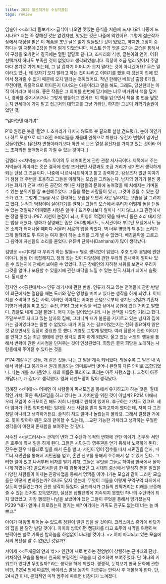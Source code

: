```yaml
---
title: 2022 젊은작가상 수상작품집
tags: review
---
```


임솔아 <<초파리 돌보기>>
  급식이 나오면 맛있는 음식을 처음에 드시나요? 나중에 드시나요? 저는 꼭 정해진 것은 없겠지만, 맛있는 것은 나중에 먹었어요. 그렇게 젊은작가상에서 대상을 받은 이 제품을 초반 글은 읽기 힘들었던 것이 있었고, 하지만, 2장이 숭하다는 말 때문에 2장을 먼저 읽게 되었습니다. 
 텍스트 안과 밖을 오가는 모습을 통해서 이 구성을 오가면서 결국에는 열린 결말로 끝나고, 초파리의 식생, 글쓴이의 언어, 어휘 선택까지 하나도 부족한 것이 없었다고 생각되었습니다.
 직장이 조금 멀리 있어서 주말마다 본가로 가게 되는데, 그 날 갑자기 어머니가 오지 말라는 것이 아니겠어요? 무슨 일이라도 있나, 왜 갑자기 오지 말라고 하는 것이냐라고 이야기를 했을 때 당신이 집에 없어서 챙겨줄 수 없기 때문에 오지 말라는 것이었어요. 작년 한해만 베트남 출장 8개월, 무전여행, 즉흥적으로 어디든지 다녀오는 아들이라고 말을 해도, 그래도, 당신한테는 아직 아기라고 하네요. 좋은 작품은 그 의미를 한번에 담기에는 너무 버거워서 책을 덮거나, 영화를 중지시키거나 그렇게 행동하고 있어요. 이 책을 읽으면서 책을 몇 번을 덮었는지 
연세대에 가지 말고 집근처의 대학교를 그냥 가라던, 하지만 그곳이 과학기술원이었던 것, 

“엄마한텐 애기여”

P10 원영은 붓을 들었다. 초파리가 다치지 않도록 붓 끝으로 살살 건드렸다. 눈이 하얖거나 하트 모양으로 찌그러진 초파리들을 재물대 왼쪽으로 치웠다. 유전자 변형이 일어난 것들이었다. (유전자 변형이라기보다 하얀 색 눈은 열성 유전자를 가지고 있는 것이라 어느 초파리든 혈액형처럼 가질 수 있는 것이다. )  

김멜라 <<저녁놀>>
 섹스 토이의 두 레즈비언에 관한 관찰 서사극이다. 제목에서 주는 저녁놀이 의미라는 것은 결국에 한창 뜨거웠던 사랑과도 조금 거리가 생기면서 생각하게 되는 단상 그 즈음이다. 나중에 나르시시트적이고 짧고 강력하고, 감상조차 없던 이야기가 점점 더 주변을 포용하고 그들을 이해하는 모습을 그려놓는다. 남자의 향기가 물씬 풍기는 화자가 전혀 색다른 공간의 색다른 사람들의 문화에 놓여졌을 때 처해지는 가벼울 수 있는 분위기를 잘 표현해주었다. 그들을 묶는 사람들이 있고, 그것이 있을 수 있는 장소가 있고, 그렇게 그들을 서로 환대하는 모습을 보면서 사뭇 달라지는 모습을 잘 그려지고 있다. 눈점과 먹점이며 살아가기를 원하는 그들의 모습에서 우리가 어떻게 돌을 던질 수 있는 것일까? 어찌됐든 사랑은 얼마나 뜨거우냐보다 얼마나 식지 않느냐 그 관점에서는 정말 좋았다.
P87. 지현이 눈점이 되고, 민영이 먹점이 됐을 때부터 둘은 소리 내지 않는 법을 배웠다. 영화가 상영돼는 좁은 DVD방에서도, 도서관이라 부르던 모텔에서도 둘은 소리가 터져나올 때마다 서울러 서로의 입을 막았다. 벽 너무 옆방의 책 읽는 소리가 크게 들려와도 두 여자는 여자 둘이 하는 소리를 크게 낼 수 없었다. 배경음악을 고르고 그 음악에 자신들의 소리를 묻었다.
유튜버 단하나(Danhana)가 많이 생각났다.

김병운 <<기다릴 때 우리가 하는 말들>>
 별로 생각없이 읽었다. 주호 인주 윤범에 관한 이야기. 점점 더 복잡해지고, 정의 짓는 것이 다양성에 관한 우리의 인내력이 얼마나 있을 수 있는지에 관해서 보여줄 수 있었다. 최근 장애인의 지하철 시위를 보면서 우리가 그것을 얼마나 포용할 수 있을지에 관한 바닥을 느낄 수 있는 한국 사회가 되어서 슬펐다. 톨레랑스
 
김지연 <<공원에서>>
 인류 레거시에 관한 반발. 인류가 하고 있는 언어들에 관한 반발이 최근에서는 얼음을 깨는 도끼와 같은 영향을 미치고 있다는 생각을 하게 되었다. 이미지를 소비하고 있는 사회, 이러한 이미지는 어떠한 관념으로부터 생겨난 것일까 기혼자 기영과 바람을 피고 있는 수진,
P161 그냥 바람을 쐬고 싶어서 공원에 갔던 거라고 말했다. 경찰도 내게 그걸 물었다. 어디 가는 길이었습니까. 나는 산책을 나깠던 거라고 했다. 주말부부로 지내고 있는 남자의 집에, 그러니까 내가 불륜을 저지르고 있는 남자의 집에 가는 길이었다고는 말할 수 없었다. 내가 어딜 가는 길ㄹ이었는지는 전혀 중요하지 않은 것 같으면서도 굉장히 중요한 듯 했다. 기영도 그렇게 말했다.
 여러 담론에 관한 이야기를 안하고 있는 최근 행태에 관한 생각도 많이 하게 되었다. 
울고 있는 서영의 행동을 통해서 변확에 관한 시사점을 던져주는 것이 인상깊었다.  희망은 결국 희망을 노래하는 사람들에게 주어질 수 있다는 것을

P174 개같ㅇ은 것들, 개 같은 것들. 나는 그 말을 계속 되뇌었다. 되뇔수록 그 말은 내 속에서 박살나고 뭉개져서 원래 통용되는 의미로부터 벗어나 완전히 다른 의미로 조합되었다. 나는 개를 쓰다듬었다. 개의 이름은 토리이고 토리는 아주 사랑스럽다. 그것이 아주 개답다고, 개 같다고 생각했다.
영화 레벤느망이 많이 생각났다.


김혜진 <<미애>>
어쩌면 이 사람들이 독서모임을 통해서 유지하고자 하는 것은, 절대적인 가치, 혹은 독서모임을 하고 있다는 그 가치만을 위한 것이 아닐까?
P214 미애씨 우리 모임이 소규모이긴 해도 저희 나름대로 원칙이 있어요. 추구하는 가치도 있고요. 세아 엄마가 규민 엄마한테는 임대동 사는 사람을 받지 말자고까지 했다는데, 저희 다 그건 정말 아니라고 생각하거든요. 솔직히 저도 얼마나 놀랐는지 몰라요. 그래서 결정한 거예요. 뜻이 맞아야 뭐든 오래 같이할 수 있는데, …교환 가능한 가치라고 생각하는 우월한 생각들이 여전히 존재함을 보여주는 것 같다.

서수진 <<골드러시>>
 관계의 변화 그 수단과 목적의 변화에 관한 이야기.
진우와 서인은 호주에 와서 일을 하게 된다. 그들은 시민권과 영주권을 얻기 위해서 노력하게 된다. 진우는 진우 나름대로 일을 해서 돈을 벌고, 서인이 영어 점수를 따서 시민권을 얻자, 파트너 시민권을 통해서 시민권을 얻고, 혼인 신고를 통해서 호주에서 살 수 있게 된다. 그러한 일이 있고 나서부터 비자를 받기 위해, 그들은 무엇을 그들로 하여금 한국에서 몰아나게 하였는가?
골드러시만큼 한 때 광품이었던 그 시대의 중심에서 열심히 돈을 벌었을 다양한 사람들이 이제는 관광사업을 통해서 명맥을 이어나가는 모습과 같이 그러한 모습들은 어떻게 변하였는가?
하나도 맞지 않는데, 무엇이 그들을 이렇게 꾸역꾸역 타지에서 살도록 만들었는가에 관한 생각이 들었다.
골드러시가 그들의 반짝거리는 미래를 보증해줄 수 있는 것처럼 꼬득였지만, 실상은 십팔년밖에 지속되지 못했던 하나의 수단밖에 되지 않았었고, 가장 행복한 나날을 보냈어야 했던 그들이 무엇을 통해서 망가졌는지
P239 “내가 얼마나 외로웠는지 알기는 해? 여기에는 가족도 친구도 없는데 너는 늘 바쁘고.”

아이가 마음껏 뛰어놀 수 있도록 정원이 딸린 집을 살 것이다. 크리스마스 휴가에 바닷가의 집을 한 달간 빌릴 것이다. 아이의 방학이면 캠핑카를 타고 호주의 사막을 여행하며 반짝이는 별로 가득찬 밤하늘을 하염없이 바라볼 것이다.
=> 이미 파괴되고 있는 모습에서의 복선을 알 수 없었던 것일까?

서이제 <<두개골의 안과 밖>>
인간이 새로 변하는 전염병이 창궐하는 근미래의 단상. 키치적인 모습을 통해서 한국의 부정적인 모습을 더 강조하여 보여주었다. 단 하나의 키워드가 있다면 무엇일까? 라는 생각을 하게 되었다. 경쟁적, 눈치보기 한국 문화에 관한 비판, 
P294 법에 따르면, 바이러스 발생 농가의 가금류는 안락사 후 매몰해야 한다. 단, 24시간 이내,
문학적인 미적 범주에 따르면 비장미가 느껴졌다.